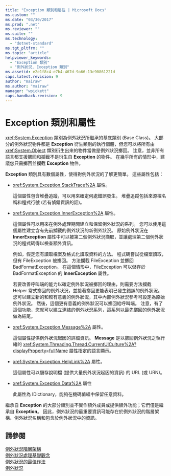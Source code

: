 ```yaml
---
title: "Exception 類別和屬性 | Microsoft Docs"
ms.custom: ""
ms.date: "03/30/2017"
ms.prod: ".net"
ms.reviewer: ""
ms.suite: ""
ms.technology: 
  - "dotnet-standard"
ms.tgt_pltfrm: ""
ms.topic: "article"
helpviewer_keywords: 
  - "Exception 類別"
  - "例外狀況, Exception 類別"
ms.assetid: e2e1f8c4-e7b4-467d-9a66-13c90861221d
caps.latest.revision: 9
author: "mairaw"
ms.author: "mairaw"
manager: "wpickett"
caps.handback.revision: 9
---
```

# Exception 類別和屬性
<xref:System.Exception> 類別為例外狀況所繼承的基底類別 \(Base Class\)。  大部分的例外狀況物件都是 **Exception** 衍生類別的執行個體，但您可以將所有由 <xref:System.Object> 類別衍生出來的物件當做是例外狀況擲回。  注意，並非所有語言都支援擲回和攔截不是衍生自 **Exception** 的物件。  在幾乎所有的情形中，建議您只需擲回並攔截 **Exception** 物件。  
  
 **Exception** 類別具有數個屬性，使得對例外狀況的了解更簡單。  這些屬性包括：  
  
-   <xref:System.Exception.StackTrace%2A> 屬性。  
  
     這個屬性包含堆疊追蹤，可以用來確定何處錯誤發生。  堆疊追蹤包括來源檔名稱和程式行號 \(若有偵錯資訊的話\)。  
  
-   <xref:System.Exception.InnerException%2A> 屬性。  
  
     這個屬性可以用來在例外處理期間建立和保留例外狀況的系列。  您可以使用這個屬性建立含有先前攔截的例外狀況的新例外狀況。  原始例外狀況在 **InnerException** 屬性中可以被第二個例外狀況擷取，並讓處理第二個例外狀況的程式碼得以檢查額外資訊。  
  
     例如，假定您有讀取檔案及格式化讀取資料的方法。  程式碼嘗試從檔案讀取，但有 FileException 被擲回。  方法攔截 FileException 並擲回 BadFormatException。  在這個情形中，FileException 可以儲存於 BadFormatException 的 **InnerException** 屬性。  
  
     若要改善呼叫端的能力以確定例外狀況被擲回的理由，則需要方法攔截 Helper 常式擲回的例外狀況，並接著擲回更能表明已發生錯誤的例外狀況。  您可以建立新的和較有意義的例外狀況，其中內部例外狀況參考可設定為原始例外狀況。  然後，這個更有意義的例外狀況可以擲回給呼叫端。  注意，有了這個功能，您就可以建立連結的例外狀況系列，這系列以最先擲回的例外狀況做為結尾。  
  
-   <xref:System.Exception.Message%2A> 屬性。  
  
     這個屬性提供例外狀況起因的詳細資訊。  **Message** 是以擲回例外狀況之執行緒的 <xref:System.Threading.Thread.CurrentUICulture%2A?displayProperty=fullName> 屬性指定的語言顯示。  
  
-   <xref:System.Exception.HelpLink%2A> 屬性。  
  
     這個屬性可以儲存說明檔 \(提供大量例外狀況起因的資訊\) 的 URL \(或 URN\)。  
  
-   <xref:System.Exception.Data%2A> 屬性  
  
     此屬性為 IDictionary，能夠在機碼值組中保留任意資料。  
  
 繼承自 **Exception** 的大部分類別並不實作額外成員或提供額外功能；它們僅是繼承自 **Exception**。  因此，例外狀況的最重要資訊可能存在於例外狀況的階層架構、例外狀況名稱和包含於例外狀況中的資訊。  
  
## 請參閱  
 [例外狀況階層架構](../../../docs/standard/exceptions/exception-hierarchy.md)   
 [例外狀況處理基礎觀念](../../../docs/standard/exceptions/exception-handling-fundamentals.md)   
 [例外狀況的最佳作法](../../../docs/standard/exceptions/best-practices-for-exceptions.md)   
 [例外狀況](../../../docs/standard/exceptions/index.md)